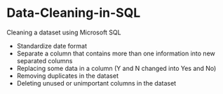 # Data-Cleaning-in-SQL
Cleaning a dataset using Microsoft SQL

* Standardize date format
* Separate a column that contains more than one information into new separated columns
* Replacing some data in a column (Y and N changed into Yes and No)
* Removing duplicates in the dataset
* Deleting unused or unimportant columns in the dataset
